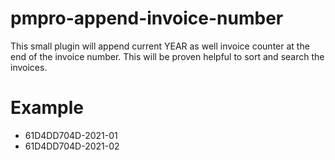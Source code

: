 # pmpro-append-invoice-number 
This small plugin will append current YEAR as well invoice counter at the end of the invoice number. This will be proven helpful to sort and search the invoices. 
# Example 
- 61D4DD704D-2021-01 
- 61D4DD704D-2021-02
